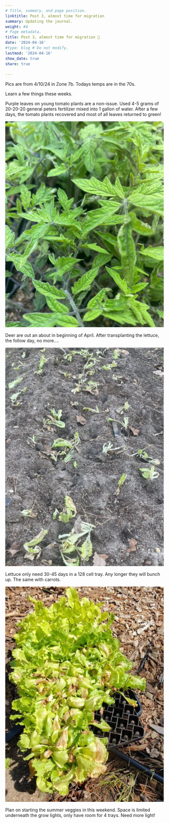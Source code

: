 ```yaml
---
# Title, summary, and page position.
linktitle: Post 3, almost time for migration
summary: Updating the journal.
weight: #4
# Page metadata.
title: Post 3, almost time for migration 🍃
date: '2024-04-16'
#type: blog # Do not modify.
lastmod: '2024-04-16'
show_date: true
share: true

---
```


Pics are from 4/10/24 in Zone 7b. Todays temps are in the 70s. 

Learn a few things these weeks.

Purple leaves on young tomato plants are a non-issue. Used 4-5 grams of 20-20-20 general peters fertilizer mixed into 1 gallon of water. After a few days, the tomato plants recovered and most of all leaves returned to green!

![trays](featured.PNG )

Deer are out an about in beginning of April. After transplanting the lettuce, the follow day, no more....

![trays](2.PNG )

Lettuce only need 30-45 days in a 128 cell tray. Any longer they will bunch up. The same with carrots. 


![trays](3.PNG )


Plan on starting the summer veggies in this weekend. Space is limited underneath the grow lights, only have room for 4 trays. Need more light!


